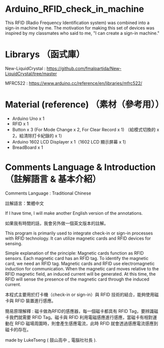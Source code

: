 # Arduino_RFID_check_in_machine

This RFID (Radio Frequency Identification system) was combined into a sign-in machine by me. The motivation for making this set of devices was inspired by my classmates who said to me, "I can create a sign-in machine."

# Librarys （函式庫）

New-LiquidCrystal : https://github.com/fmalpartida/New-LiquidCrystal/tree/master

MFRC522 : https://www.arduino.cc/reference/en/libraries/mfrc522/

# Material (reference) （素材（參考用））

- Arduino Uno x 1
- RFID x 1
- Button x 3 (For Mode Change x 2, For Clear Record x 1) （給模式切換的 x 2，給清除打卡紀錄的 x 1）
- Arduino 1602 LCD Displayer x 1（1602 LCD 顯示屏幕 x 1）
- BreadBoard x 1

# Comments Language & Introduction （註解語言 & 基本介紹）

Comments Language : Traditional Chinese

註解語言：繁體中文

If I have time, I will make another English version of the annotations.

如果我有時間的話，我會另外做一個英文版本的註解。

This program is primarily used to integrate check-in or sign-in processes with RFID technology. It can utilize magnetic cards and RFID devices for sensing.

Simple explanation of the principle: Magnetic cards function as RFID sensors. Each magnetic card has an RFID tag. To identify the magnetic card, we need an RFID tag. Magnetic cards and RFID use electromagnetic induction for communication. When the magnetic card moves relative to the RFID magnetic field, an induced current will be generated. At this time, the RFID will sense the presence of the magnetic card through the induced current.

本程式主要用於打卡機（check-in or sign-in）與 RFID 技術的結合，能夠使用磁卡與 RFID 裝置進行感應。

簡易原理解釋 : 磁卡做為RFID的感應器，每一個磁卡都具有 RFID Tag，要辨識磁卡我們就需要 RFID Tag。磁卡與 RFID 利用電磁感應進行感應，當磁卡有相對運動在 RFID 磁場周圍時，則會產生感應電流，此時 RFID 就會透過感應電流感應到磁卡的存在。

made by LukeTseng ( 鼓山高中 _ 電腦社社長 ).
